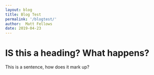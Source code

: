 ```yaml
---
layout: blog
title: Blog Test
permalink: '/blogtest/'
author:  Matt Fellows
date: 2019-04-23
---
```


# IS this a heading? What happens?

This is a sentence, how does it mark up?